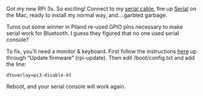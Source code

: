 <!--# set var="title" value="Raspberry Pi 3 + Serial Console" -->
<!--# set var="date" value="March 17, 2016" -->

<!--# include file="include/top.html" -->

Got my new RPi 3s. So exciting! Connect to my [serial cable](https://www.adafruit.com/products/954https://www.adafruit.com/products/954), fire up [Serial](https://itunes.apple.com/us/app/serial/id877615577?mt=12) on the Mac, ready to install my normal way, and….garbled garbage.

Turns out some winner in Piland re-used GPIO pins necessary to make serial work for Bluetooth. I guess they figured that no one used serial console?

To fix, you’ll need a monitor & keyboard. First follow the instructions [here](2016-03-13-raspbian-setup-notes.html) up through “Update firmware” (rpi-update). Then edit /boot/config.txt and add the line:

    dtoverlay=pi3-disable-bt

Reboot, and your serial console will work again.

<!--# include file="include/bottom.html" -->
